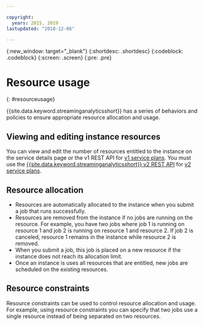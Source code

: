 ```yaml
---

copyright:
  years: 2015, 2019
lastupdated: "2018-12-06"

---
```


<!-- Attribute definitions -->
{:new_window: target="_blank"}
{:shortdesc: .shortdesc}
{:codeblock: .codeblock}
{:screen: .screen}
{:pre: .pre}


# Resource usage
{: #resourceusage}

{{site.data.keyword.streaminganalyticsshort}} has a series of behaviors and policies to ensure appropriate resource allocation and usage.

## Viewing and editing instance resources
You can view and edit the number of resources entitled to the instance on the service details page or the v1 REST API for [v1 service plans](/docs/services/StreamingAnalytics?topic=StreamingAnalytics-service_plans#service_plans). You must use the [{{site.data.keyword.streaminganalyticsshort}} v2 REST API](https://{DomainName}/apidocs/streaming-analytics-v2#get-a-streaming-analytics-instance) for [v2 service plans](/docs/services/StreamingAnalytics?topic=StreamingAnalytics-service_plans#service_plans).

## Resource allocation
- Resources are automatically allocated to the instance when you submit a job that runs successfully.
- Resources are removed from the instance if no jobs are running on the resource. For example, you have two jobs where job 1 is running on resource 1 and job 2 is running on resource 1 and resource 2. If job 2 is canceled, resource 1 remains in the instance while resource 2 is removed.
- When you submit a job, this job is placed on a new resource if the instance does not reach its allocation limit.
- Once an instance is uses all resources that are entitled, new jobs are scheduled on the existing resources.

## Resource constraints

Resource constraints can be used to control resource allocation and usage. For example, using resource constraints you can specify that two jobs use a single resource instead of being separated on two resources.
